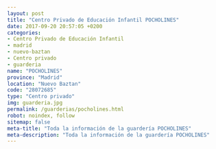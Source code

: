 ```yaml
---
layout: post
title: "Centro Privado de Educación Infantil POCHOLINES"
date: 2017-09-20 20:57:05 +0200
categories:
- Centro Privado de Educación Infantil
- madrid
- nuevo-baztan
- Centro privado
- guarderia
name: "POCHOLINES"
province: "Madrid"
location: "Nuevo Baztan"
code: "28072685"
type: "Centro privado"
img: guarderia.jpg
permalink: /guarderias/pocholines.html
robot: noindex, follow
sitemap: false
meta-title: "Toda la información de la guardería POCHOLINES"
meta-description: "Toda la información de la guardería POCHOLINES"
---
```

